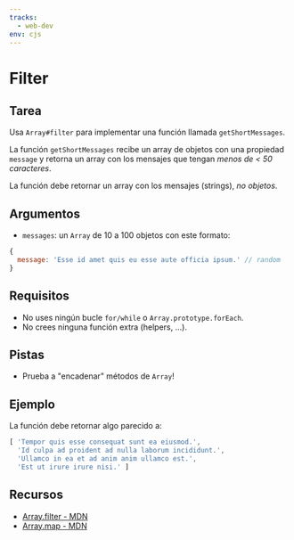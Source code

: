 ```yaml
---
tracks:
  - web-dev
env: cjs
---
```


# Filter

## Tarea

Usa `Array#filter` para implementar una función llamada `getShortMessages`.

La función `getShortMessages` recibe un array de objetos con una propiedad
`message` y retorna un array con los mensajes que tengan *menos de < 50
caracteres*.

La función debe retornar un array con los mensajes (strings), *no objetos*.

## Argumentos

* `messages`: un `Array` de 10 a 100 objetos con este formato:

```js
{
  message: 'Esse id amet quis eu esse aute officia ipsum.' // random
}
```

## Requisitos

* No uses ningún bucle `for/while` o `Array.prototype.forEach`.
* No crees ninguna función extra (helpers, ...).

## Pistas

* Prueba a "encadenar" métodos de `Array`!

## Ejemplo

La función debe retornar algo parecido a:

```js
[ 'Tempor quis esse consequat sunt ea eiusmod.',
  'Id culpa ad proident ad nulla laborum incididunt.',
  'Ullamco in ea et ad anim anim ullamco est.',
  'Est ut irure irure nisi.' ]
```

## Recursos

* [Array.filter - MDN](https://developer.mozilla.org/en-US/docs/Web/JavaScript/Reference/Global_Objects/Array/filter)
* [Array.map - MDN](https://developer.mozilla.org/en-US/docs/Web/JavaScript/Reference/Global_Objects/Array/map)
